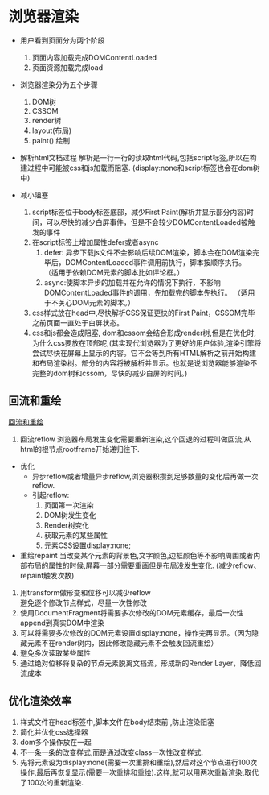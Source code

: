 # 浏览器渲染
* 用户看到页面分为两个阶段
    1. 页面内容加载完成DOMContentLoaded
    2. 页面资源加载完成load
* 浏览器渲染分为五个步骤
    1. DOM树 
    2. CSSOM 
    3. render树
    4. layout(布局)
    5. paint() 绘制

* 解析html文档过程
    解析是一行一行的读取html代码,包括script标签,所以在构建过程中可能被css和js加载而阻塞.  (display:none和script标签也会在dom树中)

* 减小阻塞
    1. script标签位于body标签底部，减少First Paint(解析并显示部分内容)时间，可以尽快的减少白屏事件，但是不会较少DOMContentLoaded被触发的事件
    2. 在script标签上增加属性defer或者async
        1. defer: 异步下载js文件不会影响后续DOM渲染，脚本会在DOM渲染完毕后，DOMContentLoaded事件调用前执行，脚本按顺序执行。
        （适用于依赖DOM元素的脚本比如评论框。）
        2. async:使脚本异步的加载并在允许的情况下执行，不影响DOMContentLoaded事件的调用，先加载完的脚本先执行。
        （适用于不关心DOM元素的脚本。）
    3. css样式放在head中,尽快解析CSS保证更快的First Paint，CSSOM完毕之前页面一直处于白屏状态。  
    4. css和js都会造成阻塞,  dom和cssom会结合形成render树,但是在优化时,为什么css要放在顶部呢,(其实现代浏览器为了更好的用户体验,渲染引擎将尝试尽快在屏幕上显示的内容。它不会等到所有HTML解析之前开始构建和布局渲染树。部分的内容将被解析并显示。也就是说浏览器能够渲染不完整的dom树和cssom，尽快的减少白屏的时间。)

## 回流和重绘
[回流和重绘](https://www.cnblogs.com/Peng2014/p/4687218.html)
1. 回流reflow
浏览器布局发生变化需要重新渲染,这个回退的过程叫做回流,从html的根节点rootframe开始递归往下.  
* 优化
    * 异步reflow或者增量异步reflow,浏览器积攒到足够数量的变化后再做一次reflow.
    * 引起reflow:
        1. 页面第一次渲染
        2. DOM树发生变化
        3. Render树变化
        4. 获取元素的某些属性
        5. 元素CSS设置display:none;
* 重绘repaint
当改变某个元素的背景色,文字颜色,边框颜色等不影响周围或者内部布局的属性的时候,屏幕一部分需要重画但是布局没发生变化.
(减少reflow、repaint触发次数)

1. 用transform做形变和位移可以减少reflow  
避免逐个修改节点样式，尽量一次性修改
2. 使用DocumentFragment将需要多次修改的DOM元素缓存，最后一次性append到真实DOM中渲染
3. 可以将需要多次修改的DOM元素设置display:none，操作完再显示。（因为隐藏元素不在render树内，因此修改隐藏元素不会触发回流重绘）
4. 避免多次读取某些属性
5. 通过绝对位移将复杂的节点元素脱离文档流，形成新的Render Layer，降低回流成本

## 优化渲染效率
1. 样式文件在head标签中,脚本文件在body结束前 ,防止渲染阻塞
2. 简化并优化css选择器
3. dom多个操作放在一起
4. 不一条一条的改变样式,而是通过改变class一次性改变样式.
5. 先将元素设为display:none(需要一次重排和重绘),然后对这个节点进行100次操作,最后再恢复显示(需要一次重排和重绘).这样,就可以用两次重新渲染,取代了100次的重新渲染.


